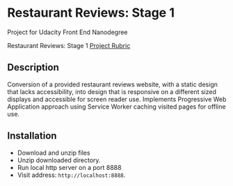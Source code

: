 # Restaurant Reviews: Stage 1

Project for Udacity Front End Nanodegree

Restaurant Reviews: Stage 1 [Project Rubric](https://review.udacity.com/#!/rubrics/1090/view)

## Description

Conversion of a provided restaurant reviews website, with a static design that lacks accessibility, into design that is responsive on a different sized displays and accessible for screen reader use. Implements Progressive Web Application approach using Service Worker caching visited pages for offline use.
    
## Installation

- Download and unzip files
- Unzip downloaded directory.
- Run local http server on a port 8888
- Visit address: `http://localhost:8888`.
